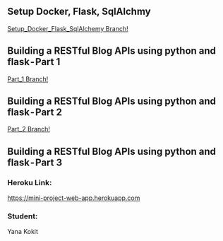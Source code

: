 ## Setup Docker, Flask, SqlAlchmy
[Setup_Docker_Flask_SqlAlchemy Branch!](https://github.com/yk273/IS601-Mini-Project-4/tree/Part_1)
## Building a RESTful Blog APIs using python and flask - Part 1
[Part_1 Branch!](https://github.com/yk273/IS601-Mini-Project-4/tree/Part_1)
## Building a RESTful Blog APIs using python and flask - Part 2
[Part_2 Branch!]()

## Building a RESTful Blog APIs using python and flask - Part 3


### Heroku Link: 
https://mini-project-web-app.herokuapp.com

### Student:
Yana Kokit

